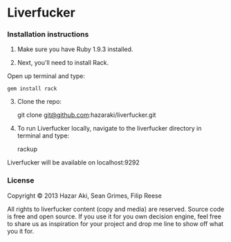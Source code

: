 # Liverfucker

### Installation instructions

1. Make sure you have Ruby 1.9.3 installed.

2. Next, you'll need to install Rack.

Open up terminal and type:

    gem install rack

3. Clone the repo:
    
    git clone git@github.com:hazaraki/liverfucker.git

4. To run Liverfucker locally, navigate to the liverfucker directory in terminal and type:

    rackup

Liverfucker will be available on localhost:9292

### License

Copyright © 2013 Hazar Aki, Sean Grimes, Filip Reese

All rights to liverfucker content (copy and media) are reserved. Source code is free and open source. If you use it for you own decision engine, feel free to share us as inspiration for your project and drop me line to show off what you it for.
